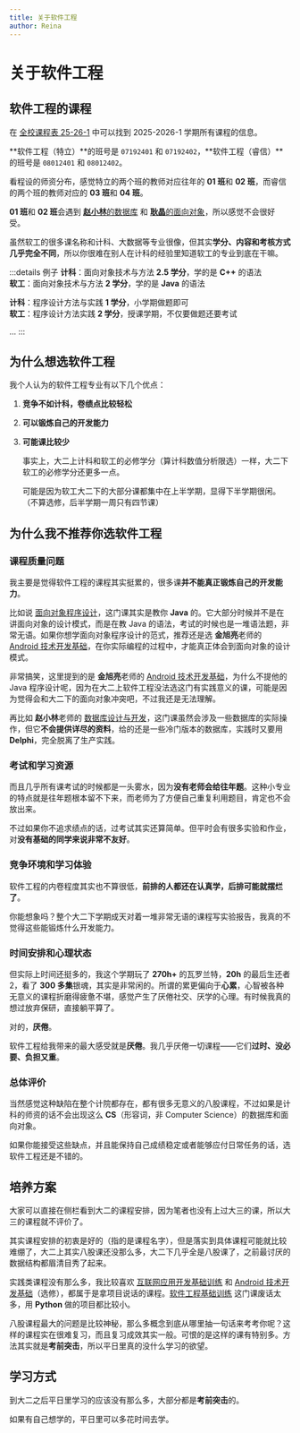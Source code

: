 ```yaml
---
title: 关于软件工程  
author: Reina  
---
```


# 关于软件工程  

## 软件工程的课程

在 [全校课程表 25-26-1](https://github.com/Ri-Nai-BIT-SE/BIT-SE/releases/download/全校课程表/25-26-1.xlsx) 中可以找到 2025-2026-1 学期所有课程的信息。

**软件工程（特立）**的班号是 `07192401` 和 `07192402`，**软件工程（睿信）**的班号是 `08012401` 和 `08012402`。

看程设的师资分布，感觉特立的两个班的教师对应往年的 **01 班**和 **02 班**，而睿信的两个班的教师对应的 **03 班**和 **04 班**。

**01 班**和 **02 班**会遇到 [**赵小林**的数据库](/大二下/数据库设计与开发/) 和 [**耿晶**的面向对象](/大二下/面向对象程序设计/)，所以感觉不会很好受。

虽然软工的很多课名称和计科、大数据等专业很像，但其实**学分、内容和考核方式几乎完全不同**，所以你很难在别人在计科的经验里知道软工的专业到底在干嘛。

:::details 例子
**计科**：面向对象技术与方法 **2.5 学分**，学的是 **C++** 的语法  
**软工**：面向对象技术与方法 **2 学分**，学的是 **Java** 的语法

**计科**：程序设计方法与实践 **1 学分**，小学期做题即可  
**软工**：程序设计方法实践 **2 学分**，授课学期，不仅要做题还要考试

...
:::

## 为什么想选软件工程  

我个人认为的软件工程专业有以下几个优点：

1. **竞争不如计科，卷绩点比较轻松**  
2. **可以锻炼自己的开发能力**  
3. **可能课比较少**
   
   事实上，大二上计科和软工的必修学分（算计科数值分析限选）一样，大二下软工的必修学分还更多一点。

   可能是因为软工大二下的大部分课都集中在上半学期，显得下半学期很闲。（不算选修，后半学期一周只有四节课）

## 为什么我不推荐你选软件工程  

### 课程质量问题

我主要是觉得软件工程的课程其实挺累的，很多课**并不能真正锻炼自己的开发能力**。  

比如说 [面向对象程序设计](./大二下/面向对象程序设计/)，这门课其实是教你 **Java** 的。它大部分时候并不是在讲面向对象的设计模式，而是在教 Java 的语法，考试的时候也是一堆语法题，非常无语。如果你想学面向对象程序设计的范式，推荐还是选 **金旭亮**老师的 [Android 技术开发基础](./大二下/Android技术开发基础/)，在你实际编程的过程中，才能真正体会到面向对象的设计模式。

非常搞笑，这里提到的是 **金旭亮**老师的 [Android 技术开发基础](./大二下/Android技术开发基础/)，为什么不提他的 Java 程序设计呢，因为在大二上软件工程没法选这门有实践意义的课，可能是因为觉得会和大二下的面向对象冲突吧，不过我还是无法理解。

再比如 **赵小林**老师的 [数据库设计与开发](./大二下/数据库设计与开发/)，这门课虽然会涉及一些数据库的实际操作，但它**不会提供详尽的资料**，给的还是一些冷门版本的数据库，实践时又要用 **Delphi**，完全脱离了生产实践。

### 考试和学习资源

而且几乎所有课考试的时候都是一头雾水，因为**没有老师会给往年题**。这种小专业的特点就是往年题根本留不下来，而老师为了方便自己重复利用题目，肯定也不会放出来。

不过如果你不追求绩点的话，过考试其实还算简单。但平时会有很多实验和作业，对**没有基础的同学来说非常不友好**。

### 竞争环境和学习体验

软件工程的内卷程度其实也不算很低，**前排的人都还在认真学，后排可能就摆烂了**。

你能想象吗？整个大二下学期成天对着一堆非常无语的课程写实验报告，我真的不觉得这些能锻炼什么开发能力。

### 时间安排和心理状态

但实际上时间还挺多的，我这个学期玩了 **270h+** 的瓦罗兰特，**20h** 的最后生还者 2，看了 **300 多集**银魂，其实是非常闲的。所谓的累更偏向于**心累**，心智被各种无意义的课程折磨得疲惫不堪，感觉产生了厌倦社交、厌学的心理。有时候我真的想过放弃保研，直接躺平算了。

对的，**厌倦**。

软件工程给我带来的最大感受就是**厌倦**。我几乎厌倦一切课程——它们**过时、没必要、负担又重**。

### 总体评价

当然感觉这种缺陷在整个计院都存在，都有很多无意义的八股课程，不过如果是计科的师资的话不会出现这么 **CS**（形容词，非 Computer Science）的数据库和面向对象。

如果你能接受这些缺点，并且能保持自己成绩稳定或者能够应付日常任务的话，选软件工程还是不错的。

## 培养方案

大家可以直接在侧栏看到大二的课程安排，因为笔者也没有上过大三的课，所以大三的课程就不评价了。

其实课程安排的初衷是好的（指的是课程名字），但是落实到具体课程可能就比较难绷了，大二上其实八股课还没那么多，大二下几乎全是八股课了，之前最讨厌的数据结构都眉清目秀了起来。

实践类课程没有那么多，我比较喜欢 [互联网应用开发基础训练](./大二上/互联网应用开发基础训练/) 和 [Android 技术开发基础](./大二下/Android技术开发基础/)（选修），都属于是拿项目说话的课程。[软件工程基础训练](./大二上/软件工程基础训练/) 这门课废话太多，用 **Python** 做的项目都比较小。

八股课程最大的问题是比较神秘，那么多概念到底从哪里抽一句话来考考你呢？这样的课程实在很难复习，而且复习成效其实一般。可恨的是这样的课有特别多。方法其实就是**考前突击**，所以平日里真的没什么学习的欲望。

## 学习方式

到大二之后平日里学习的应该没有那么多，大部分都是**考前突击**的。

如果有自己想学的，平日里可以多花时间去学。
